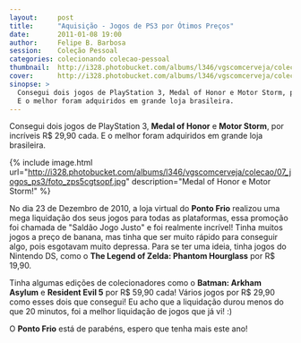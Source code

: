 ```yaml
---
layout:     post
title:      "Aquisição - Jogos de PS3 por Ótimos Preços"
date:       2011-01-08 19:00
author:     Felipe B. Barbosa
session:    Coleção Pessoal
categories: colecionando colecao-pessoal
thumbnail:  http://i328.photobucket.com/albums/l346/vgscomcerveja/colecao/07_jogos_ps3/post_thumbnail_zpsxeo8nqya.jpg
cover:      http://i328.photobucket.com/albums/l346/vgscomcerveja/colecao/07_jogos_ps3/post_header_zpsg3p8nrjo.jpg
sinopse: >
  Consegui dois jogos de PlayStation 3, Medal of Honor e Motor Storm, por incríveis R$ 29,90 cada.
  E o melhor foram adquiridos em grande loja brasileira.
---
```

Consegui dois jogos de PlayStation 3, **Medal of Honor** e **Motor Storm**, por incríveis R$ 29,90 cada.
E o melhor foram adquiridos em grande loja brasileira.

{% include image.html url="http://i328.photobucket.com/albums/l346/vgscomcerveja/colecao/07_jogos_ps3/foto_zps5cgtsopf.jpg" description="Medal of Honor e Motor Storm!" %}

No dia 23 de Dezembro de 2010, a loja virtual do **Ponto Frio** realizou uma mega liquidação
dos seus jogos para todas as plataformas, essa promoção foi chamada de "Saldão Jogo Justo" e foi
realmente incrível! Tinha muitos jogos a preço de banana, mas tinha que ser muito rápido para
conseguir algo, pois esgotavam muito depressa. Para se ter uma ideia, tinha jogos do Nintendo DS,
como o **The Legend of Zelda: Phantom Hourglass** por R$ 19,90.

Tinha algumas edições de colecionadores como o **Batman: Arkham Asylum** e **Resident Evil 5** por
R$ 59,90 cada! Vários jogos por R$ 29,90 como esses dois que consegui! Eu acho que a liquidação
durou menos do que 20 minutos, foi a melhor liquidação de jogos que já vi! :)

O **Ponto Frio** está de parabéns, espero que tenha mais este ano!
